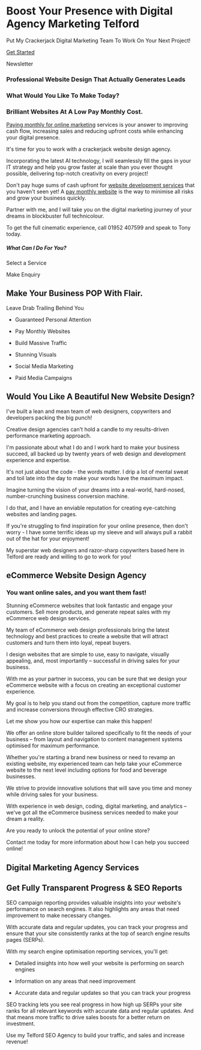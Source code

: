 # Boost Your Presence with Digital Agency Marketing Telford



Put My Crackerjack Digital Marketing Team To Work On Your Next Project!

[Get Started](https://www.webuildstores.co.uk/contact)

Newsletter

### Professional Website Design That Actually Generates Leads

### What Would You Like To Make Today?

### Brilliant Websites At A Low Pay Monthly Cost.

[Paying monthly for online marketing](https://www.webuildstores.co.uk/plans-pricing) services is your answer to improving cash flow, increasing sales and reducing upfront costs while enhancing your digital presence.

It's time for you to work with a crackerjack website design agency.

Incorporating the latest AI technology, I will seamlessly fill the gaps in your IT strategy and help you grow faster at scale than you ever thought possible, delivering top-notch creativity on every project!

Don't pay huge sums of cash upfront for [website development services](https://www.webuildstores.co.uk/website-development) that you haven't seen yet! A [pay monthly website](https://www.webuildstores.co.uk/pay-monthly-websites) is the way to minimise all risks and grow your business quickly.

Partner with me, and I will take you on the digital marketing journey of your dreams in blockbuster full technicolour. 

To get the full cinematic experience, call 01952 407599 and speak to Tony today.



##### What Can I Do For You?

Select a Service

Make Enquiry

## Make Your Business POP With Flair.

Leave Drab Trailing Behind You

 * Guaranteed Personal Attention

 * Pay Monthly Websites

 * Build Massive Traffic

 * Stunning Visuals

 * Social Media Marketing

 * Paid Media Campaigns

## Would You Like A Beautiful New Website Design?

I've built a lean and mean team of web designers, copywriters and developers packing the big punch! 

Creative design agencies can't hold a candle to my results-driven performance marketing approach.

I'm passionate about what I do and I work hard to make your business succeed, all backed up by twenty years of web design and development experience and expertise.

It's not just about the code - the words matter. I drip a lot of mental sweat and toil late into the day to make your words have the maximum impact.

Imagine turning the vision of your dreams into a real-world, hard-nosed, number-crunching business conversion machine.

I do that, and I have an enviable reputation for creating eye-catching websites and landing pages.

If you're struggling to find inspiration for your online presence, then don't worry - I have some terrific ideas up my sleeve and will always pull a rabbit out of the hat for your enjoyment!

My superstar web designers and razor-sharp copywriters based here in Telford are ready and willing to go to work for you!



## eCommerce Website Design Agency

### You want online sales, and you want them fast!

Stunning eCommerce websites that look fantastic and engage your customers. Sell more products, and generate repeat sales with my eCommerce web design services.

My team of eCommerce web design professionals bring the latest technology and best practices to create a website that will attract customers and turn them into loyal, repeat buyers.

I design websites that are simple to use, easy to navigate, visually appealing, and, most importantly – successful in driving sales for your business.

With me as your partner in success, you can be sure that we design your eCommerce website with a focus on creating an exceptional customer experience.

My goal is to help you stand out from the competition, capture more traffic and increase conversions through effective CRO strategies.

Let me show you how our expertise can make this happen!

We offer an online store builder tailored specifically to fit the needs of your business – from layout and navigation to content management systems optimised for maximum performance.

Whether you're starting a brand new business or need to revamp an existing website, my experienced team can help take your eCommerce website to the next level including options for food and beverage businesses.

We strive to provide innovative solutions that will save you time and money while driving sales for your business.

With experience in web design, coding, digital marketing, and analytics – we've got all the eCommerce business services needed to make your dream a reality.

Are you ready to unlock the potential of your online store?

Contact me today for more information about how I can help you succeed online!



## Digital Marketing Agency Services



## Get Fully Transparent Progress & SEO Reports

SEO campaign reporting provides valuable insights into your website's performance on search engines. It also highlights any areas that need improvement to make necessary changes.

With accurate data and regular updates, you can track your progress and ensure that your site consistently ranks at the top of search engine results pages (SERPs).

With my search engine optimisation reporting services, you'll get:



 * Detailed insights into how well your website is performing on search engines

 * Information on any areas that need improvement

 * Accurate data and regular updates so that you can track your progress



SEO tracking lets you see real progress in how high up SERPs your site ranks for all relevant keywords with accurate data and regular updates. And that means more traffic to drive sales boosts for a better return on investment.



Use my Telford SEO Agency to build your traffic, and sales and increase revenue!
